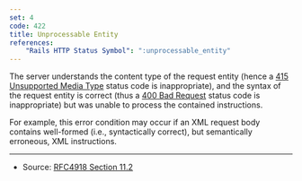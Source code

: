 ```yaml
---
set: 4
code: 422
title: Unprocessable Entity
references:
    "Rails HTTP Status Symbol": ":unprocessable_entity"
---
```


The server understands the content type of the request entity (hence a
[415 Unsupported Media Type](/415) status code is inappropriate), and the syntax
of the request entity is correct (thus a [400 Bad Request](/400) status code is
inappropriate) but was unable to process the contained instructions.

For example, this error condition may occur if an XML request body contains
well-formed (i.e., syntactically correct), but semantically erroneous, XML
instructions.

---

* Source: [RFC4918 Section 11.2][1]

[1]: <http://tools.ietf.org/html/rfc4918#section-11.2>